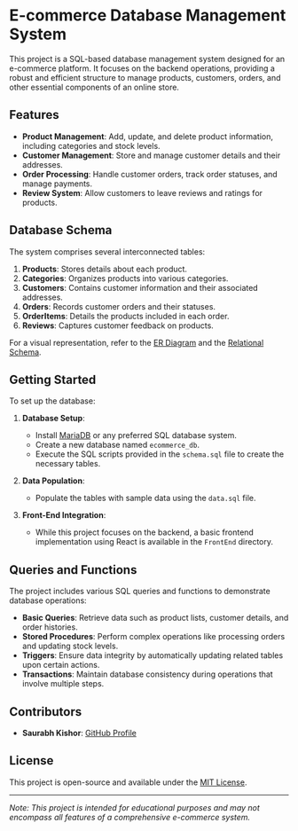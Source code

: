 # E-commerce Database Management System

This project is a SQL-based database management system designed for an e-commerce platform. It focuses on the backend operations, providing a robust and efficient structure to manage products, customers, orders, and other essential components of an online store.

## Features

- **Product Management**: Add, update, and delete product information, including categories and stock levels.
- **Customer Management**: Store and manage customer details and their addresses.
- **Order Processing**: Handle customer orders, track order statuses, and manage payments.
- **Review System**: Allow customers to leave reviews and ratings for products.

## Database Schema

The system comprises several interconnected tables:

1. **Products**: Stores details about each product.
2. **Categories**: Organizes products into various categories.
3. **Customers**: Contains customer information and their associated addresses.
4. **Orders**: Records customer orders and their statuses.
5. **OrderItems**: Details the products included in each order.
6. **Reviews**: Captures customer feedback on products.

For a visual representation, refer to the [ER Diagram](ER-diagram.jpg) and the [Relational Schema](Relational_Schema-Screenshot.jpg).

## Getting Started

To set up the database:

1. **Database Setup**:
   - Install [MariaDB](https://mariadb.org/) or any preferred SQL database system.
   - Create a new database named `ecommerce_db`.
   - Execute the SQL scripts provided in the `schema.sql` file to create the necessary tables.

2. **Data Population**:
   - Populate the tables with sample data using the `data.sql` file.

3. **Front-End Integration**:
   - While this project focuses on the backend, a basic frontend implementation using React is available in the `FrontEnd` directory.

## Queries and Functions

The project includes various SQL queries and functions to demonstrate database operations:

- **Basic Queries**: Retrieve data such as product lists, customer details, and order histories.
- **Stored Procedures**: Perform complex operations like processing orders and updating stock levels.
- **Triggers**: Ensure data integrity by automatically updating related tables upon certain actions.
- **Transactions**: Maintain database consistency during operations that involve multiple steps.

## Contributors

- **Saurabh Kishor**: [GitHub Profile](https://github.com/Saurabh-pec)

## License

This project is open-source and available under the [MIT License](LICENSE).

---

*Note: This project is intended for educational purposes and may not encompass all features of a comprehensive e-commerce system.*

